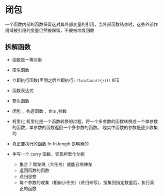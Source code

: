 # 闭包

一个函数内部的函数保留这对其外部变量的引用，当外部函数结束时，这些外部作用域被引用的变量仍然被保留，不被被垃圾回收

## 拆解函数

- 函数是一等对象
- 匿名函数
- 立即执行函数(声明之后立即执行) `(function(){})()` IIFE
- 函数表达式
- 箭头函数
- 闭包 ，构造函数 ，this ,参数

- 柯里化
  柯里化是一个函数转换的过程，将一个多参数的函数转换成一个单参数的函数，单参数的函数返回一个多参数的函数。
  现实中函数的参数是逐步收集的
- 真正要执行的函数 fn fn.length 是明确的
- 手写一个 curry 函数，实现柯里化功能
  - 集合 7 颗龙珠（大任务）就能召唤神龙
  - 返回函数的函数
  - 递归思想
  - 每个参数的收集（相似小任务）(递归来写)，搜集到指定数量后，执行真正的函数
  